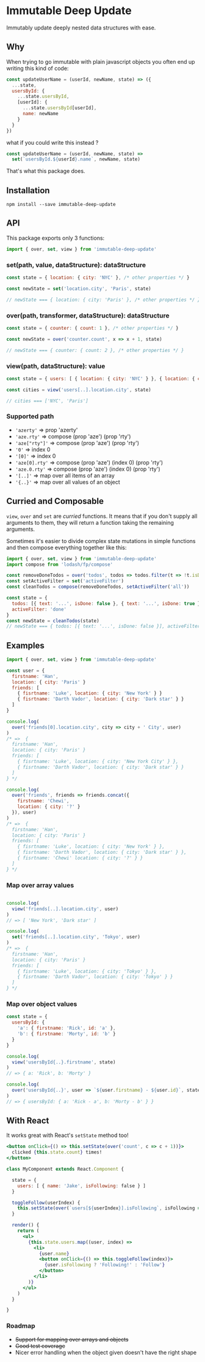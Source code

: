 # Immutable Deep Update

Immutably update deeply nested data structures with ease.

## Why
When trying to go immutable with plain javascript
objects you often end up writing this kind of code:
```js
const updateUserName = (userId, newName, state) => ({
  ...state,
  usersById: {
    ...state.usersById,
    [userId]: {
      ...state.usersById[userId],
      name: newName
    }
  }
})
```
what if you could write this instead ?

```js
const updateUserName = (userId, newName, state) =>
  set(`usersById.${userId}.name`, newName, state)
```

That's what this package does.

## Installation

```
npm install --save immutable-deep-update
```

## API

This package exports only 3 functions:
```js
import { over, set, view } from 'immutable-deep-update'
```

### set(path, value, dataStructure): dataStructure
```js
const state = { location: { city: 'NYC' }, /* other properties */ }

const newState = set('location.city', 'Paris', state)

// newState === { location: { city: 'Paris' }, /* other properties */ }
```

### over(path, transformer, dataStructure): dataStructure
```js
const state = { counter: { count: 1 }, /* other properties */ }

const newState = over('counter.count', x => x + 1, state)

// newState === { counter: { count: 2 }, /* other properties */ }
```

### view(path, dataStructure): value
```js
const state = { users: [ { location: { city: 'NYC' } }, { location: { city: 'Paris' } } ] }

const cities = view('users[..].location.city', state)

// cities === ['NYC', 'Paris']
```

### Supported path
- `'azerty'` => prop 'azerty'
- `'aze.rty'` => compose (prop 'aze') (prop 'rty')
- `'aze["rty"]'` => compose (prop 'aze') (prop 'rty')
- `'0'` => index 0
- `'[0]'` => index 0
- `'aze[0].rty'` => compose (prop 'aze') (index 0) (prop 'rty')
- `'aze.0.rty'` => compose (prop 'aze') (index 0) (prop 'rty')
- `'[..]'` => map over all items of an array
- `'{..}'` => map over all values of an object

## Curried and Composable
`view`, `over` and `set` are *curried* functions. It means that if you don't supply all
arguments to them, they will return a function taking the remaining arguments.

Sometimes it's easier to divide complex state mutations in simple functions and
then compose everything together like this:

```js
import { over, set, view } from 'immutable-deep-update'
import compose from 'lodash/fp/compose'

const removeDoneTodos = over('todos', todos => todos.filter(t => !t.isDone))
const setActiveFilter = set('activeFilter')
const cleanTodos = compose(removeDoneTodos, setActiveFilter('all'))

const state = {
  todos: [{ text: '...', isDone: false }, { text: '...', isDone: true }],
  activeFilter: 'done'
}
const newState = cleanTodos(state)
// newState === { todos: [{ text: '...', isDone: false }], activeFilter: 'all' }
```

## Examples
```js
import { over, set, view } from 'immutable-deep-update'

const user = {
  firstname: 'Han',
  location: { city: 'Paris' }
  friends: [
    { fisrtname: 'Luke', location: { city: 'New York' } }
    { fisrtname: 'Darth Vador', location: { city: 'Dark star' } }
  ]
}

console.log(
  over('friends[0].location.city', city => city + ' City', user)
)
/* =>  {
  firstname: 'Han',
  location: { city: 'Paris' }
  friends: [
    { fisrtname: 'Luke', location: { city: 'New York City' } },
    { fisrtname: 'Darth Vador', location: { city: 'Dark star' } }
  ]
} */

console.log(
  over('friends', friends => friends.concat({
    firstname: 'Chewi',
    location: { city: '?' }
  }), user)
)
/* =>  {
  firstname: 'Han',
  location: { city: 'Paris' }
  friends: [
    { fisrtname: 'Luke', location: { city: 'New York' } },
    { fisrtname: 'Darth Vador', location: { city: 'Dark star' } },
    { fisrtname: 'Chewi' location: { city: '?' } }
  ]
} */
```

### Map over array values
```js

console.log(
  view('friends[..].location.city', user)
)
// => [ 'New York', 'Dark star' ]

console.log(
  set('friends[..].location.city', 'Tokyo', user)
)
/* =>  {
  firstname: 'Han',
  location: { city: 'Paris' }
  friends: [
    { fisrtname: 'Luke', location: { city: 'Tokyo' } },
    { fisrtname: 'Darth Vador', location: { city: 'Tokyo' } }
  ]
} */
```

### Map over object values
```js
const state = {
  usersById: {
    'a': { firstname: 'Rick', id: 'a' },
    'b': { firstname: 'Morty', id: 'b' }
  }
}

console.log(
  view('usersById{..}.firstname', state)
)
// => { a: 'Rick', b: 'Morty' }

console.log(
  over('usersById{..}', user => `${user.firstname} - ${user.id}`, state)
)
// => { usersById: { a: 'Rick - a', b: 'Morty - b' } }
```

## With React
It works great with React's `setState` method too!

```jsx
<button onClick={() => this.setState(over('count', c => c + 1))}>
  clicked {this.state.count} times!
</button>
```

```jsx
class MyComponent extends React.Component {

  state = {
    users: [ { name: 'Jake', isFollowing: false } ]
  }

  toggleFollow(userIndex) {
    this.setState(over(`users[${userIndex}].isFollowing`, isFollowing => !isFollowing))
  }

  render() {
    return (
      <ul>
        {this.state.users.map((user, index) =>
          <li>
            {user.name}
            <button onClick={() => this.toggleFollow(index)}>
              {user.isFollowing ? 'Following!' : 'Follow'}
            </button>
          </li>
        )}
      </ul>
    )
  }

}
```

### Roadmap
- ~~Support for mapping over arrays and objects~~
- ~~Good test coverage~~
- Nicer error handling when the object given doesn't have the right shape
